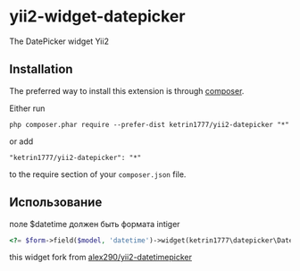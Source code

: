 yii2-widget-datepicker
==========================
The DatePicker widget Yii2

Installation
------------

The preferred way to install this extension is through [composer](http://getcomposer.org/download/).

Either run

```
php composer.phar require --prefer-dist ketrin1777/yii2-datepicker "*"
```

or add

```
"ketrin1777/yii2-datepicker": "*"
```

to the require section of your `composer.json` file.


Использование
-----

поле $datetime должен быть формата intiger

```php
<?= $form->field($model, 'datetime')->widget(ketrin1777\datepicker\Datepicker::className(),[]) ?>```
```
this widget fork from [alex290/yii2-datetimepicker](https://github.com/alex290/yii2-datetimepicker)